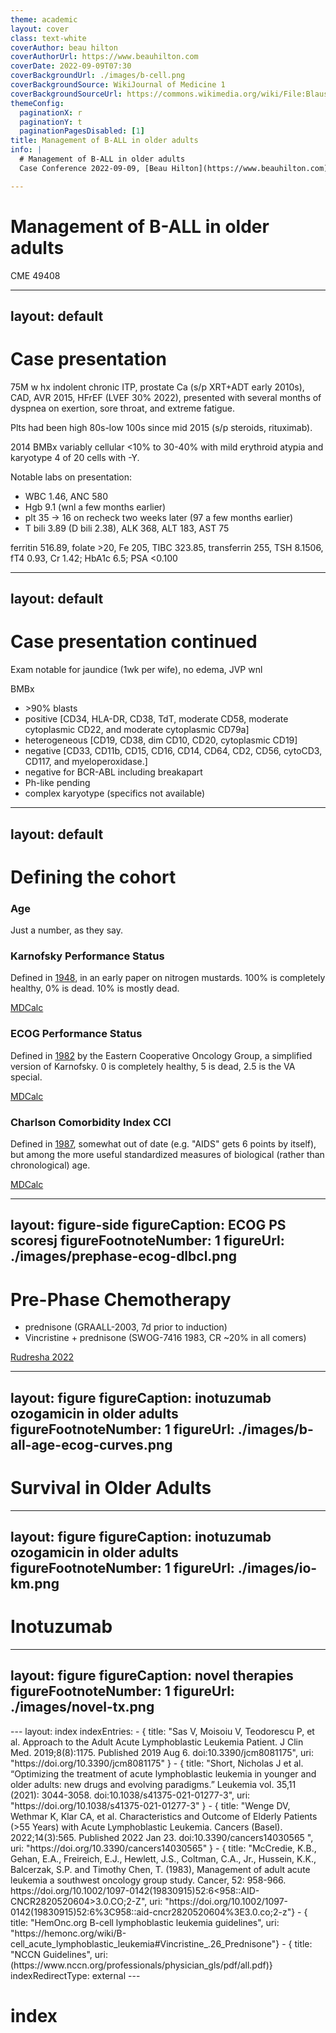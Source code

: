 ```yaml
---
theme: academic
layout: cover
class: text-white
coverAuthor: beau hilton 
coverAuthorUrl: https://www.beauhilton.com
coverDate: 2022-09-09T07:30
coverBackgroundUrl: ./images/b-cell.png
coverBackgroundSource: WikiJournal of Medicine 1
coverBackgroundSourceUrl: https://commons.wikimedia.org/wiki/File:Blausen_0624_Lymphocyte_B_cell_(crop).png
themeConfig:
  paginationX: r
  paginationY: t
  paginationPagesDisabled: [1]
title: Management of B-ALL in older adults
info: |
  # Management of B-ALL in older adults
  Case Conference 2022-09-09, [Beau Hilton](https://www.beauhilton.com)

---
```


# Management of B-ALL in older adults

<!-- download: true -->
<!-- exportFilename: 2022-09-09-b-all-older-adults -->

CME 49408

<Pagination classNames="text-gray-300" />

---
layout: default
---

# Case presentation

75M w hx indolent chronic ITP, 
prostate Ca (s/p XRT+ADT early 2010s), 
CAD, AVR 2015, HFrEF (LVEF 30% 2022), 
presented with several months of dyspnea on exertion, sore throat, and extreme fatigue. 

Plts had been high 80s-low 100s since mid 2015 (s/p steroids, rituximab).

2014 BMBx variably cellular <10% to 30-40% 
with mild erythroid atypia and karyotype 4 of 20 cells with -Y.

Notable labs on presentation:

- WBC 1.46, ANC 580
- Hgb 9.1 (wnl a few months earlier)
- plt 35 -> 16 on recheck two weeks later (97 a few months earlier)
- T bili 3.89 (D bili 2.38), ALK 368, ALT 183, AST 75

ferritin 516.89, folate >20, Fe 205, TIBC 323.85, transferrin 255,
TSH 8.1506, fT4 0.93, Cr 1.42; HbA1c 6.5; PSA <0.100


---
layout: default
---

# Case presentation continued

Exam notable for jaundice (1wk per wife), no edema, JVP wnl

BMBx

- \>90% blasts
- positive [CD34, HLA-DR, CD38, TdT, moderate CD58,  moderate cytoplasmic CD22, and moderate cytoplasmic CD79a]
- heterogeneous [CD19, CD38, dim CD10, CD20, cytoplasmic CD19]
- negative [CD33, CD11b, CD15, CD16, CD14, CD64, CD2, CD56, cytoCD3, CD117, and myeloperoxidase.]
- negative for BCR-ABL including breakapart
- Ph-like pending
- complex karyotype (specifics not available)

---
layout: default
---

# Defining the cohort

<div class="grid grid-cols-2 grid-rows-2 gap-4">

<div>

### Age

Just a number, as they say.

</div>

<div>

### Karnofsky Performance Status

Defined in [1948](https://doi.org/10.1002/1097-0142(194811)1:4%3C634::AID-CNCR2820010410%3E3.0.CO;2-L), 
in an early paper on nitrogen mustards. 
100% is completely healthy, 
0% is dead.
10% is <a2 href="mostly-dead.gif">mostly dead</a2>.

<style>
a2:hover:after {
    content: url(mostly-dead.gif); 
    display: block;
    position: absolute;
    left: 123px; 
    top: 56px; 
}
</style>


[MDCalc](https://www.mdcalc.com/calc/3168/karnofsky-performance-status-scale)

</div>

<div>

### ECOG Performance Status

Defined in [1982](http://journals.lww.com/00000421-198212000-00014) 
by the Eastern Cooperative Oncology Group, 
a simplified version of Karnofsky. 0 is completely healthy, 5 is dead, 2.5 is the VA special.

[MDCalc](https://www.mdcalc.com/calc/3170/eastern-cooperative-oncology-group-ecog-performance-status)

</div>

<div>


### Charlson Comorbidity Index CCI

Defined in [1987](https://doi.org/10.1016/0021-9681(87)90171-8), somewhat out of date (e.g. "AIDS" gets 6 points by itself), but among the more useful standardized measures of biological (rather than chronological) age.

[MDCalc](https://www.mdcalc.com/calc/3917/charlson-comorbidity-index-cci)

</div>

</div>

---
layout: figure-side
figureCaption: ECOG PS scoresj
figureFootnoteNumber: 1
figureUrl: ./images/prephase-ecog-dlbcl.png
---

# Pre-Phase Chemotherapy

- prednisone (GRAALL-2003, 7d prior to induction)
- Vincristine + prednisone (SWOG-7416 1983, CR ~20% in all comers)

<Footnotes separator>
  <Footnote :number=1><a href="https://doi.org/10.1186/s43046-022-00116-5" rel="noreferrer" target="_blank">Rudresha 2022</a></Footnote>
</Footnotes>

---
layout: figure
figureCaption: inotuzumab ozogamicin in older adults
figureFootnoteNumber: 1
figureUrl: ./images/b-all-age-ecog-curves.png
---

# Survival in Older Adults


<Footnotes separator>
  <Footnote :number=1><a href="https://doi.org/10.1186/s43046-022-00116-5" rel="noreferrer" target="_blank"></a></Footnote>
</Footnotes>

---
layout: figure
figureCaption: inotuzumab ozogamicin in older adults
figureFootnoteNumber: 1
figureUrl: ./images/io-km.png
---

# Inotuzumab

<Footnotes separator>
  <Footnote :number=1><a href="https://doi.org/10.1186/s43046-022-00116-5" rel="noreferrer" target="_blank"></a></Footnote>
</Footnotes>

---
layout: figure
figureCaption: novel therapies
figureFootnoteNumber: 1
figureUrl: ./images/novel-tx.png
---

<Footnotes separator>
  <Footnote :number=1><a href="https://doi.org/10.1186/s43046-022-00116-5" rel="noreferrer" target="_blank"></a></Footnote>
</Footnotes>
---
layout: index
indexEntries:
  - { title: "Sas V, Moisoiu V, Teodorescu P, et al. Approach to the Adult Acute Lymphoblastic Leukemia Patient. J Clin Med. 2019;8(8):1175. Published 2019 Aug 6. doi:10.3390/jcm8081175", uri: "https://doi.org/10.3390/jcm8081175" }
  - { title: "Short, Nicholas J et al. “Optimizing the treatment of acute lymphoblastic leukemia in younger and older adults: new drugs and evolving paradigms.” Leukemia vol. 35,11 (2021): 3044-3058. doi:10.1038/s41375-021-01277-3", uri: "https://doi.org/10.1038/s41375-021-01277-3" }
  - { title: "Wenge DV, Wethmar K, Klar CA, et al. Characteristics and Outcome of Elderly Patients (>55 Years) with Acute Lymphoblastic Leukemia. Cancers (Basel). 2022;14(3):565. Published 2022 Jan 23. doi:10.3390/cancers14030565
", uri: "https://doi.org/10.3390/cancers14030565" }
  - { title: "McCredie, K.B., Gehan, E.A., Freireich, E.J., Hewlett, J.S., Coltman, C.A., Jr., Hussein, K.K., Balcerzak, S.P. and Timothy Chen, T. (1983), Management of adult acute leukemia a southwest oncology group study. Cancer, 52: 958-966. https://doi.org/10.1002/1097-0142(19830915)52:6<958::AID-CNCR2820520604>3.0.CO;2-Z", uri: "https://doi.org/10.1002/1097-0142(19830915)52:6%3C958::aid-cncr2820520604%3E3.0.co;2-z"}
  - { title: "HemOnc.org B-cell lymphoblastic leukemia guidelines", uri: "https://hemonc.org/wiki/B-cell_acute_lymphoblastic_leukemia#Vincristine_.26_Prednisone"}
  - { title: "NCCN Guidelines", uri: (https://www.nccn.org/professionals/physician_gls/pdf/all.pdf)}
indexRedirectType: external
---

# index


